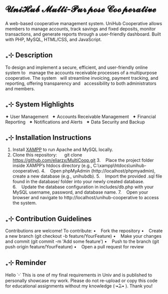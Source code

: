 # 𝓤𝓷𝓲𝓗𝓾𝓫 𝓜𝓾𝓵𝓽𝓲-𝓟𝓾𝓻𝓹𝓸𝓼𝓮 𝓒𝓸𝓸𝓹𝓮𝓻𝓪𝓽𝓲𝓿𝓮
A web-based cooperative management system. UniHub Cooperative allows members to manage accounts, track savings and fixed deposits, monitor transactions, and generate reports through a user-friendly dashboard. Built with PHP, MySQL, HTML/CSS, and JavaScript.


## ₊⊹ Description

To design and implement a secure, efficient, and user-friendly online system to  
manage the accounts receivable processes of a multipurpose cooperative. The system  
will streamline invoicing, payment tracking, and reporting, offering transparency and  
accessibility to both administrators and members.




## ₊⊹ System Highlights

✦ User Management  
✦ Accounts Receivable Management  
✦ Financial Reporting  
✦ Notifications and Alerts  
✦ Data Security and Backup




## ₊⊹ Installation Instructions

1. Install [XAMPP](https://www.apachefriends.org/index.html) to run Apache and MySQL locally.  
2. Clone this repository:  
   git clone https://github.com/eliarzx/MultiCoop.git
3.    Place the project folder inside XAMPP’s htdocs directory (e.g., C:\xampp\htdocs\unihub-cooperative).
4.    Open phpMyAdmin (http://localhost/phpmyadmin), create a new database (e.g., unihubdb).
5.    Import the provided .sql file found in the database/ folder into your newly created database.
6.    Update the database configuration in includes/db.php with your MySQL username, password, and database name.
7.    Open your browser and navigate to http://localhost/unihub-cooperative to access the system.




## ₊⊹ Contribution Guidelines

Contributions are welcome! To contribute:
•    Fork the repository
•    Create a new branch (git checkout -b feature/YourFeature)
•    Make your changes and commit (git commit -m 'Add some feature')
•    Push to the branch (git push origin feature/YourFeature)
•    Open a pull request for review
    





## ₊⊹ Reminder

Hello ˙ᵕ˙ This is one of my final requirements in Univ and is published to personally showcase my work. 
Please do not re-upload or copy this code for educational assignments without my knowledge (·•᷄ࡇ•᷅ ). Thank you!




